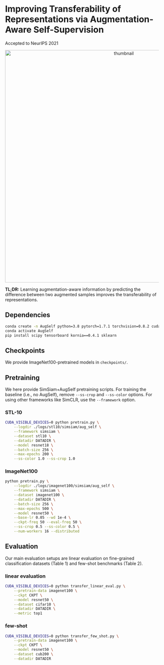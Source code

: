# Improving Transferability of Representations via Augmentation-Aware Self-Supervision

Accepted to NeurIPS 2021

<p align="center">
<img width="762" alt="thumbnail" src="https://user-images.githubusercontent.com/4075389/138967888-29208bbe-d9e7-4bc7-b0b6-15ecbd5d277c.png">
</p>

**TL;DR:** Learning augmentation-aware information by predicting the difference between two augmented samples improves the transferability of representations.

## Dependencies

```bash
conda create -n AugSelf python=3.8 pytorch=1.7.1 torchvision=0.8.2 cudatoolkit=10.1 ignite -c pytorch
conda activate AugSelf
pip install scipy tensorboard kornia==0.4.1 sklearn
```

## Checkpoints

We provide ImageNet100-pretrained models in `checkpoints/`.

## Pretraining

We here provide SimSiam+AugSelf pretraining scripts. For training the baseline (i.e., no AugSelf), remove `--ss-crop` and `--ss-color` options. For using other frameworks like SimCLR, use the `--framework` option.

### STL-10
```bash
CUDA_VISIBLE_DEVICES=0 python pretrain.py \
    --logdir ./logs/stl10/simsiam/aug_self \
    --framework simsiam \
    --dataset stl10 \
    --datadir DATADIR \
    --model resnet18 \
    --batch-size 256 \
    --max-epochs 200 \
    --ss-color 1.0 --ss-crop 1.0
```

### ImageNet100

```bash
python pretrain.py \
    --logdir ./logs/imagenet100/simsiam/aug_self \
    --framework simsiam \
    --dataset imagenet100 \
    --datadir DATADIR \
    --batch-size 256 \
    --max-epochs 500 \
    --model resnet50 \
    --base-lr 0.05 --wd 1e-4 \
    --ckpt-freq 50 --eval-freq 50 \
    --ss-crop 0.5 --ss-color 0.5 \
    --num-workers 16 --distributed
```

## Evaluation

Our main evaluation setups are linear evaluation on fine-grained classification datasets (Table 1) and few-shot benchmarks (Table 2).

### linear evaluation

```bash
CUDA_VISIBLE_DEVICES=0 python transfer_linear_eval.py \
    --pretrain-data imagenet100 \
    --ckpt CKPT \
    --model resnet50 \
    --dataset cifar10 \
    --datadir DATADIR \
    --metric top1
```

### few-shot

```bash
CUDA_VISIBLE_DEVICES=0 python transfer_few_shot.py \
    --pretrain-data imagenet100 \
    --ckpt CKPT \
    --model resnet50 \
    --dataset cub200 \
    --datadir DATADIR
```
